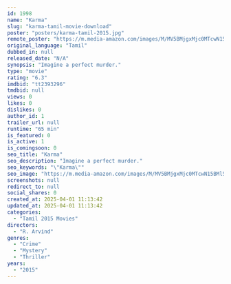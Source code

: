 ```yaml
---
id: 1998
name: "Karma"
slug: "karma-tamil-movie-download"
poster: "posters/karma-tamil-2015.jpg"
remote_poster: "https://m.media-amazon.com/images/M/MV5BMjgxMjc0MTcwN15BMl5BanBnXkFtZTgwNDk1Njk0NzE@._V1_SX300.jpg"
original_language: "Tamil"
dubbed_in: null
released_date: "N/A"
synopsis: "Imagine a perfect murder."
type: "movie"
rating: "6.3"
imdbid: "tt2393296"
tmdbid: null
views: 0
likes: 0
dislikes: 0
author_id: 1
trailer_url: null
runtime: "65 min"
is_featured: 0
is_active: 1
is_comingsoon: 0
seo_title: "Karma"
seo_description: "Imagine a perfect murder."
seo_keywords: "\"Karma\""
seo_image: "https://m.media-amazon.com/images/M/MV5BMjgxMjc0MTcwN15BMl5BanBnXkFtZTgwNDk1Njk0NzE@._V1_SX300.jpg"
screenshots: null
redirect_to: null
social_shares: 0
created_at: 2025-04-01 11:13:42
updated_at: 2025-04-01 11:13:42
categories:
  - "Tamil 2015 Movies"
directors:
  - "R. Arvind"
genres:
  - "Crime"
  - "Mystery"
  - "Thriller"
years:
  - "2015"
---
```

